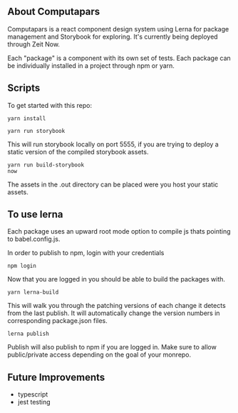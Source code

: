 ## About Computapars

Computapars is a react component design system using Lerna for package management and Storybook for exploring.
It's currently being deployed through Zeit Now.

Each "package" is a component with its own set of tests. Each package can be individually installed in a project through npm or yarn.

## Scripts

To get started with this repo:

```
yarn install
```

```
yarn run storybook
```

This will run storybook locally on port 5555, if you are trying to deploy a static version of the compiled storybook assets.

```
yarn run build-storybook
now
```

The assets in the .out directory can be placed were you host your static assets.

## To use lerna

Each package uses an upward root mode option to compile js thats pointing to babel.config.js.

In order to publish to npm, login with your credentials

```
npm login
```

Now that you are logged in you should be able to build the packages with.

```
yarn lerna-build
```

This will walk you through the patching versions of each change it detects from the last publish.
It will automatically change the version numbers in corresponding package.json files.

```
lerna publish
```

Publish will also publish to npm if you are logged in.
Make sure to allow public/private access depending on the goal of your monrepo.

## Future Improvements

-   typescript
-   jest testing
